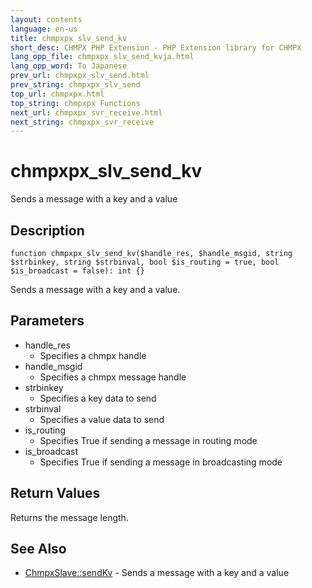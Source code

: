 ```yaml
---
layout: contents
language: en-us
title: chmpxpx_slv_send_kv
short_desc: CHMPX PHP Extension - PHP Extension library for CHMPX
lang_opp_file: chmpxpx_slv_send_kvja.html
lang_opp_word: To Japanese
prev_url: chmpxpx_slv_send.html
prev_string: chmpxpx_slv_send
top_url: chmpxpx.html
top_string: chmpxpx Functions
next_url: chmpxpx_svr_receive.html
next_string: chmpxpx_svr_receive
---
```


# chmpxpx_slv_send_kv
Sends a message with a key and a value

## Description

```
function chmpxpx_slv_send_kv($handle_res, $handle_msgid, string $strbinkey, string $strbinval, bool $is_routing = true, bool $is_broadcast = false): int {}
```

Sends a message with a key and a value.

## Parameters
* handle_res
  * Specifies a chmpx handle
* handle_msgid
  * Specifies a chmpx message handle
* strbinkey
  * Specifies a key data to send
* strbinval
  * Specifies a value data to send
* is_routing
  * Specifies True if sending a message in routing mode
* is_broadcast
  * Specifies True if sending a message in broadcasting mode

## Return Values
Returns the message length.

## See Also
- [ChmpxSlave::sendKv](chmpxslave_class_sendkv.html) - Sends a message with a key and a value
